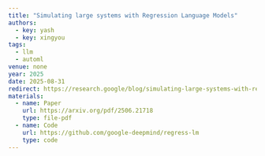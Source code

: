 ```yaml
---
title: "Simulating large systems with Regression Language Models"
authors:
  - key: yash
  - key: xingyou
tags:
  - llm
  - automl
venue: none
year: 2025
date: 2025-08-31
redirect: https://research.google/blog/simulating-large-systems-with-regression-language-models/
materials:
  - name: Paper
    url: https://arxiv.org/pdf/2506.21718
    type: file-pdf
  - name: Code
    url: https://github.com/google-deepmind/regress-lm
    type: code
---
```

